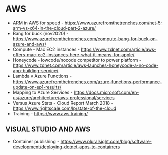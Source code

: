 # AWS

* ARM in AWS for speed - https://www.azurefromthetrenches.com/net-5-arm-vs-x64-in-the-cloud-part-2-azure/
* Bang for buck (nov2020) - https://www.azurefromthetrenches.com/compute-bang-for-buck-on-azure-and-aws/
* Compute - Mac EC2 instances - https://www.zdnet.com/article/aws-offers-mac-ec2-instances-here-what-it-means-for-apple/
* Honeycode - lowcode/nocode competitor to power platform - https://www.zdnet.com/article/aws-launches-honeycode-a-no-code-app-building-service/
* Lambda v Azure Functions - https://www.azurefromthetrenches.com/azure-functions-performance-update-on-ep1-results/
* Mapping to Azure Services - https://docs.microsoft.com/en-us/azure/architecture/aws-professional/services
* Versus Azure Stats - Cloud Report March 2018 - https://www.rightscale.com/lp/state-of-the-cloud
* Training - https://www.aws.training/ 

## VISUAL STUDIO AND AWS

* Container publishing - https://www.pluralsight.com/blog/software-development/deploying-dotnet-apps-to-containers
